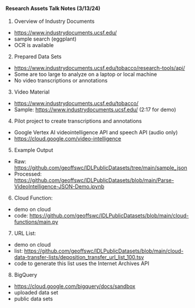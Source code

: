 #### Research Assets Talk Notes (3/13/24)

1. Overview of Industry Documents
* https://www.industrydocuments.ucsf.edu/
* sample search (eggplant) 
* OCR is available
2. Prepared Data Sets
* https://www.industrydocuments.ucsf.edu/tobacco/research-tools/api/
* Some are too large to analyze on a laptop or local machine
* No video transcriptions or annotations
3. Video Material
* https://www.industrydocuments.ucsf.edu/tobacco/
* Sample: https://www.industrydocuments.ucsf.edu/ (2:17 for demo)
4. Pilot project to create transcriptions and annotations
* Google Vertex AI videointelligence API and speech API (audio only)
* https://cloud.google.com/video-intelligence
5. Example Output
* Raw: https://github.com/geoffswc/IDLPublicDatasets/tree/main/sample_json
* Processed: https://github.com/geoffswc/IDLPublicDatasets/blob/main/Parse-VideoIntelligence-JSON-Demo.ipynb
6. Cloud Function:
* demo on cloud
* code: https://github.com/geoffswc/IDLPublicDatasets/blob/main/cloud-functions/main.py
7. URL List:
* demo on cloud
* list: https://github.com/geoffswc/IDLPublicDatasets/blob/main/cloud-data-transfer-lists/deposition_transfer_url_list_100.tsv
* code to generate this list uses the Internet Archives API
8. BigQuery
* https://cloud.google.com/bigquery/docs/sandbox
* uploaded data set
* public data sets

  






